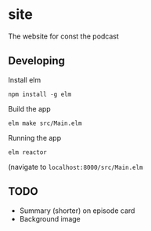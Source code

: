 # site
The website for const the podcast

## Developing
Install elm
```
npm install -g elm
```

Build the app
```
elm make src/Main.elm
```

Running the app
```
elm reactor
```
(navigate to `localhost:8000/src/Main.elm`

## TODO
 - Summary (shorter) on episode card
 - Background image
